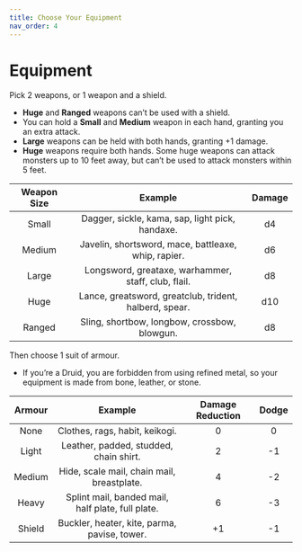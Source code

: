 ```yaml
---
title: Choose Your Equipment
nav_order: 4
---
```


# Equipment
Pick 2 weapons, or 1 weapon and a shield.
* **Huge** and **Ranged** weapons can’t be used with a shield.
* You can hold a **Small** and **Medium** weapon in each hand, granting you an extra attack.
* **Large** weapons can be held with both hands, granting +1 damage.
* **Huge** weapons require both hands. Some huge weapons can attack monsters up to 10 feet away, but can’t be used to attack monsters within 5 feet.

| Weapon Size | Example | Damage |
|:-----------:|:-------:|:------:|
| Small | Dagger, sickle, kama, sap, light pick, handaxe. | d4 |
| Medium | Javelin, shortsword, mace, battleaxe, whip, rapier. | d6 |
| Large | Longsword, greataxe, warhammer, staff, club, flail. | d8 |
| Huge | Lance, greatsword, greatclub, trident, halberd, spear. | d10 |
| Ranged | Sling, shortbow, longbow, crossbow, blowgun. | d8 |

Then choose 1 suit of armour.
* If you’re a Druid, you are forbidden from using refined metal, so your equipment is made from bone, leather, or stone.

| Armour | Example | Damage Reduction | Dodge |
|:------:|:-------:|:----------------:|:-----:|
| None | Clothes, rags, habit, keikogi. | 0 | 0 |
| Light | Leather, padded, studded, chain shirt. | 2 | -1 |
| Medium | Hide, scale mail, chain mail, breastplate. | 4 | -2 |
| Heavy | Splint mail, banded mail, half plate, full plate. | 6 | -3 |
| Shield | Buckler, heater, kite, parma, pavise, tower. | +1 | -1 |
